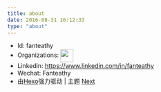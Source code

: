 ```yaml
---
title: about
date: 2016-08-31 16:12:33
type: "about"
---
```



<ul>
<li>Id: fanteathy</li>
<li>Organizations: <a href="https://github.com/eleme" target="_blank" rel="group" class="fancybox" style="border: 0px;"><img style="display: inline; vertical-align: middle;" src="https://avatars1.githubusercontent.com/u/1201438?v=3&amp;s=84" width="30" height="30"></a></li>
<li>Linkedin: <a href="https://www.linkedin.com/in/fanteathy" target="_blank" rel="external">https://www.linkedin.com/in/fanteathy</a></li>
<li>Wechat: Fanteathy</li>
<li>由<a href="https://hexo.io/" target="_blank">Hexo</a>强力驱动 | 主题 <a href="http://theme-next.iissnan.com/" target="_blank">Next</a></li>
</ul>